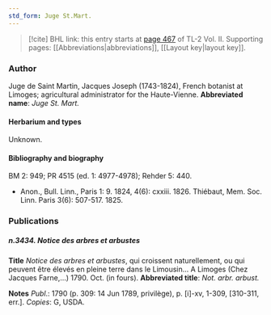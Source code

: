 ```yaml
---
std_form: Juge St.Mart.
---
```


> [!cite] BHL link: this entry starts at [page 467](https://www.biodiversitylibrary.org/page/33068709) of TL-2 Vol. II.
> Supporting pages: [[Abbreviations|abbreviations]], [[Layout key|layout key]].

### Author

Juge de Saint Martin, Jacques Joseph (1743-1824), French botanist at Limoges; agricultural administrator for the Haute-Vienne. 
**Abbreviated name**: *Juge St. Mart.*

#### Herbarium and types

Unknown.

#### Bibliography and biography

BM 2: 949; PR 4515 (ed. 1: 4977-4978); Rehder 5: 440.
- Anon., Bull. Linn., Paris 1: 9. 1824, 4(6): cxxiii. 1826. Thiébaut, Mem. Soc. Linn. Paris 3(6): 507-517. 1825.

### Publications

##### n.3434. Notice des arbres et arbustes

**Title**
*Notice des arbres et arbustes*, qui croissent naturellement, ou qui peuvent être élevés en pleine terre dans le Limousin... A Limoges (Chez Jacques Farne,...) 1790. Oct. (in fours).
**Abbreviated title**: *Not. arbr. arbust.*

**Notes**
*Publ*.: 1790 (p. 309: 14 Jun 1789, privilège), p. \[i\]-xv, 1-309, \[310-311, err.\]. *Copies*: G, USDA.

